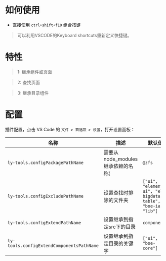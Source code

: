 # 如何使用

- 直接使用 `ctrl+shift+f10` 组合按键
> 可以利用VSCODE的Keyboard shortcuts重新定义快捷键。

# 特性

> 1: 继承组件或页面

> 2: 查找页面

> 3: 继承目录组件

# 配置

插件配置，点击 VS Code 的 `文件 > 首选项 > 设置`，打开设置面板：

| 名称 | 描述 | 默认值 |
|----|----|-----|
| `ly-tools.configPackagePathName` | 需要从node_modules继承依赖的名称） | `@zfs` |
| `ly-tools.configExcludePathName` | 设置查找时排除的文件夹 | `["ui", "element-ui", "el-bigdata-table", "boe-ia", "lib"]` |
| `ly-tools.configExtendPathName` | 设置继承到指定src下的目录 | `components` |
| `ly-tools.configExtendComponentsPathName` | 设置继承到指定目录的关键字 | `["ui", "boe-core"]` |